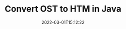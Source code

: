 ---
############################# Static ############################
layout: "auto-gen-conversion"
date: 2022-03-01T15:12:22
draft: false
otherformats: bmp dcm emf emz epub gif ico jp2 jpeg jpg pdf png psb psd svg svgz tex tga tif tiff webp wmf wmz xps
breadcrumb: OST to HTM in Java

############################# Head ############################
head_title: "Convert OST to HTM in Java"
head_description: "OST to HTM conversion in Java with a few lines of code. Convert over 160 file formats using the GroupDocs Document Conversion API for Java."

############################# Header ############################
title: "Convert OST to HTM in Java"
description: "OST to HTM conversion with a few lines of Java code"
bg_image: "https://cms.admin.containerize.com/templates/aspose/App_Themes/V3/images/bg/header1.png"
bg_overlay: false
button:
    enable: true

############################# SubMenu ############################
submenu:
    enable: true

    left:
        img_alt: "GroupDocs.Conversion for Java"
        image: "https://cms.admin.containerize.com/templates/groupdocs/images/product-logos/90x90-noborder/groupdocs-conversion-java.png"
        product: "GroupDocs.Conversion"
        platform: "Java"

    

############################# About ############################
about:
    enable: true
    title: "About GroupDocs.Conversion for Java API"
    content: |
        [GroupDocs.Conversion for Java](https://products.groupdocs.com/conversion/java/) is an advanced file format conversion API for converting between popular image and document formats such as Microsoft Office, OpenDocument, PDF, HTML, email, CAD. and much more with just a few lines of code. The native API automatically detects the formats of the original documents and offers many options for customizing the converted documents. Along with the function of extracting information from a document, it also supports caching of the conversion results to the local disk by default. However, any type of cache storage can be supported by implementing the appropriate interfaces - Amazon S3, Dropbox, Google Drive, Windows Azure, Reddis, or any others.
    

overview:
    enable: true
    content: |
        Convert your OST files to HTM files in Java. It only takes a couple of lines of Java code on any platform of your choice, such as Windows, Linux, macOS.
        You can try converting OST to HTM for free and evaluate the quality of the conversion results.
        Along with simple file conversion scripts, you can try more sophisticated options for loading the OST source file and storing the HTM output.
        
        For example, for the source file OST, you can use the following upload options:

        * automatic detection of the file format;
        * specify a password for protected files (if the file format supports it);
        * replace missing fonts to preserve the appearance of the document.

        There are also advanced conversion options for the HTM file:

        * convert a specific page of a document or a range of pages;
        * add a watermark to the converted HTM.

        Once the conversion is complete, you can save the HTM file to your local file path or to any third party storage such as FTP, Amazon S3, Google Drive, Dropbox etc.
        Please note - to convert OST to HTM, you do not need to install any additional software, such as MS Office, Open Office, Adobe Acrobat Reader etc. 


############################# Steps ############################
steps:
    enable: true
    title_left: "Steps to Convert OST to HTM in Java"
    content_left: |
        [GroupDocs.Conversion](https://products.groupdocs.com/conversion/java/) allows developers to easily convert a OST file to HTM with a few lines of code.

        * Create a new instance of the Converter class and upload the file OST with the full path
        * Set ConvertOptions for document type to HTM.
        * Call the convert() method and pass the document name (full path) and format (HTM) as a parameter
        
    title_right: "System Requirements"
    content_right: |
        Basic conversion using GroupDocs.Conversion for the Java API can be done with just a few lines of code. Our APIs are supported on all major platforms and operating systems. Before executing the code below, make sure you have the following prerequisites installed on your system.

        * Operating systems: Microsoft Windows, Linux, MacOS
        * Development environment: NetBeans, Intellij IDEA, Eclipse, etc.
        * Java runtime: J2SE 6.0 and above
        * Get the latest GroupDocs.Conversion for Java from [Maven](https://repository.groupdocs.com/webapp/#/artifacts/browse/tree/General/repo/com/groupdocs/groupdocs-conversion)
        
    code: |
        ```java
        // Load source file OST for conversion
        Converter converter = new Converter("input.ost");
        // Prepare conversion options for target format HTM
        ConvertOptions convertOptions = new FileType().fromExtension("htm").getConvertOptions();
        // Convert to HTM format
        converter.convert("output.htm", convertOptions);
        
        ```
        
demos:
    enable: true
    title: "OST to HTM Live Demo"
    content: |
       Convert OST to HTM now by visiting the [GroupDocs.Conversion App](https://products.groupdocs.app/conversion/family) website. The free demo has the following benefits
       

more_formats:
    enable: true
    title: "Other supported OST conversions in Java"
    content: "You can also convert OST to many other file formats. Please see the list below."
       
       
back_to_top:
    enable: true
---